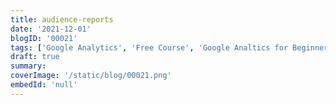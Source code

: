 ```yaml
---
title: audience-reports
date: '2021-12-01'
blogID: '00021'
tags: ['Google Analytics', 'Free Course', 'Google Analtics for Beginners']
draft: true
summary:
coverImage: '/static/blog/00021.png'
embedId: 'null'
---
```

